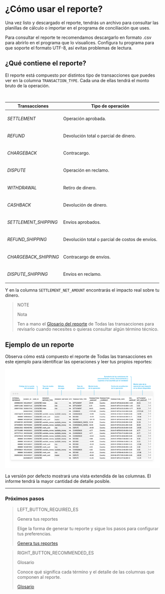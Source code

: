 
# ¿Cómo usar el reporte?

Una vez listo y descargado el reporte, tendrás un archivo para consultar las planillas de cálculo o importar en el programa de conciliación que uses.

Para consultar el reporte te recomendamos descargarlo en formato .csv para abrirlo en el programa que lo visualices. Configura tu programa para que soporte el formato UTF-8, así evitas problemas de lectura.

## ¿Qué contiene el reporte?

El reporte está compuesto por distintos tipo de transacciones que puedes ver en la columna `TRANSACTION_TYPE`. Cada una de ellas tendrá el monto bruto de la operación.

<br/>

| Transacciones | Tipo de operación |
| --- | --- |
| *SETTLEMENT* |<br/> Operación aprobada.<br/><br/>|
| *REFUND* |<br/> Devolución total o parcial de dinero.<br/><br/> |
| *CHARGEBACK* |<br/> Contracargo.<br/><br/> |
| *DISPUTE* |<br/> Operación en reclamo.<br/><br/>|
| *WITHDRAWAL* |<br/> Retiro de dinero.<br/><br/>|
| *CASHBACK* |<br/> Devolución de dinero.<br/><br/> |
| *SETTLEMENT_SHIPPING* |<br/> Envíos aprobados.<br/><br/> |
| *REFUND_SHIPPING* |<br/> Devolución total o parcial de costos de envíos.<br/><br/> |
| *CHARGEBACK_SHIPPING* |<br/> Contracargo de envíos.<br/><br/> |
| *DISPUTE_SHIPPING* |<br/> Envíos en reclamo.<br/><br/> |


Y en la columna `SETTLEMENT_NET_AMOUNT` encontrarás el impacto real sobre tu dinero.

> NOTE
>
> Nota 
>
> Ten a mano el [Glosario del reporte](https://www.mercadopago.com.ar/developers/es/guides/reports/account-money/glossary/) de Todas las transacciones para revisarlo cuando necesites o quieras consultar algún término técnico.

## Ejemplo de un reporte

Observa cómo está compuesto el reporte de Todas las transacciones en este ejemplo para identificar las operaciones y leer tus propios reportes:


![Reporte de Todas las transacciones Ejemplos Mercado Pago](/images/manage-account/reports/example-settlement-es.png)

La versión por defecto mostrará una vista extendida de las columnas. El informe tendrá la mayor cantidad de detalle posible.

<hr/>

### Próximos pasos

> LEFT_BUTTON_REQUIRED_ES
>
> Genera tus reportes
>
> Elige la forma de generar tu reporte y sigue los pasos para configurar tus preferencias.
>
> [Genera tus reportes](https://www.mercadopago.com.ar/developers/es/guides/reports/account-money/generate/)

> RIGHT_BUTTON_RECOMMENDED_ES
>
> Glosario
>
> Conoce qué significa cada término y el detalle de las columnas que componen al reporte.
>
> [Glosario](https://www.mercadopago.com.ar/developers/es/guides/reports/account-money/glossary/)

